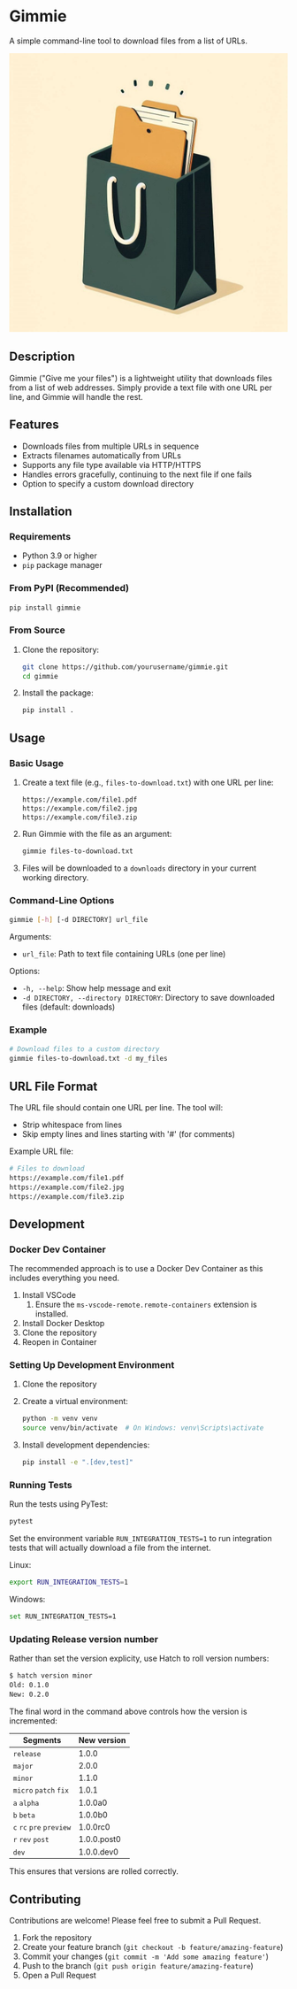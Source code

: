 # Gimmie

A simple command-line tool to download files from a list of URLs.

<!-- header-logo-start -->
<div align="center">
  <a href="https://github.com/laywill/gimmie" target="blank" title="Get Gimmie">
    <img src="https://github.com/laywill/gimmie/raw/main/docs/assets/images/gimmie_logo_1x1.jpeg" alt="Gimmie Logo" min-height="200px">
  </a>
</div>
<!-- header-logo-end -->

## Description

Gimmie ("Give me your files") is a lightweight utility that downloads files from a list of web addresses. Simply provide a text file with one URL per line, and Gimmie will handle the rest.

## Features

- Downloads files from multiple URLs in sequence
- Extracts filenames automatically from URLs
- Supports any file type available via HTTP/HTTPS
- Handles errors gracefully, continuing to the next file if one fails
- Option to specify a custom download directory

## Installation

### Requirements

- Python 3.9 or higher
- `pip` package manager

### From PyPI (Recommended)

```bash
pip install gimmie
```

### From Source

1. Clone the repository:

   ```bash
   git clone https://github.com/yourusername/gimmie.git
   cd gimmie
   ```

2. Install the package:

   ```bash
   pip install .
   ```

## Usage

### Basic Usage

1. Create a text file (e.g., `files-to-download.txt`) with one URL per line:

   ```plaintext
   https://example.com/file1.pdf
   https://example.com/file2.jpg
   https://example.com/file3.zip
   ```

2. Run Gimmie with the file as an argument:

   ```bash
   gimmie files-to-download.txt
   ```

3. Files will be downloaded to a `downloads` directory in your current working directory.

### Command-Line Options

```bash
gimmie [-h] [-d DIRECTORY] url_file
```

Arguments:

- `url_file`: Path to text file containing URLs (one per line)

Options:

- `-h, --help`: Show help message and exit
- `-d DIRECTORY, --directory DIRECTORY`: Directory to save downloaded files (default: downloads)

### Example

```bash
# Download files to a custom directory
gimmie files-to-download.txt -d my_files
```

## URL File Format

The URL file should contain one URL per line. The tool will:

- Strip whitespace from lines
- Skip empty lines and lines starting with '#' (for comments)

Example URL file:

```bash
# Files to download
https://example.com/file1.pdf
https://example.com/file2.jpg
https://example.com/file3.zip
```

## Development

### Docker Dev Container

The recommended approach is to use a Docker Dev Container as this includes everything you need.

1. Install VSCode
   1. Ensure the `ms-vscode-remote.remote-containers` extension is installed.
2. Install Docker Desktop
3. Clone the repository
4. Reopen in Container

### Setting Up Development Environment

1. Clone the repository
2. Create a virtual environment:

   ```bash
   python -m venv venv
   source venv/bin/activate  # On Windows: venv\Scripts\activate
   ```

3. Install development dependencies:

   ```bash
   pip install -e ".[dev,test]"
   ```

### Running Tests

Run the tests using PyTest:

```bash
pytest
```

Set the environment variable `RUN_INTEGRATION_TESTS=1` to run integration tests that will actually download a file from the internet.

Linux:

```bash
export RUN_INTEGRATION_TESTS=1
```

Windows:

```bash
set RUN_INTEGRATION_TESTS=1
```

### Updating Release version number

Rather than set the version explicity, use Hatch to roll version numbers:

```bash
$ hatch version minor
Old: 0.1.0
New: 0.2.0
```

The final word in the command above controls how the version is incremented:

| Segments                 | New version |
| ------------------------ | ----------- |
| `release`                | 1.0.0       |
| `major`                  | 2.0.0       |
| `minor`                  | 1.1.0       |
| `micro` `patch` `fix`    | 1.0.1       |
| `a` `alpha`              | 1.0.0a0     |
| `b` `beta`               | 1.0.0b0     |
| `c` `rc` `pre` `preview` | 1.0.0rc0    |
| `r` `rev` `post`         | 1.0.0.post0 |
| `dev`                    | 1.0.0.dev0  |

This ensures that versions are rolled correctly.

## Contributing

Contributions are welcome! Please feel free to submit a Pull Request.

1. Fork the repository
2. Create your feature branch (`git checkout -b feature/amazing-feature`)
3. Commit your changes (`git commit -m 'Add some amazing feature'`)
4. Push to the branch (`git push origin feature/amazing-feature`)
5. Open a Pull Request
